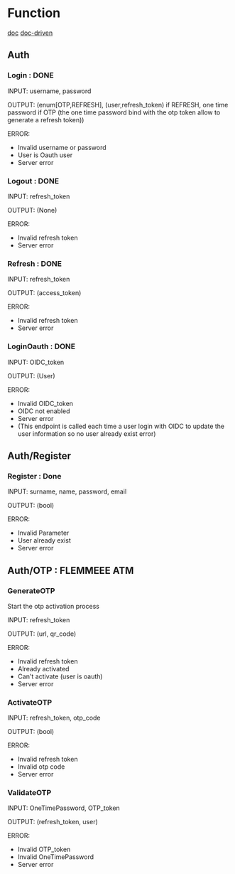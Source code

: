 # Function

[doc](https://towardsdev.com/hexagonal-architecture-in-rust-the-use-cases-7d5a88bd0a4)
[doc-driven](https://towardsdev.com/hexagonal-architecture-in-rust-driven-adapters-ab02ed335dc5)

## Auth

### Login : DONE

INPUT: username, password

OUTPUT: (enum[OTP,REFRESH], (user,refresh_token) if REFRESH, one time password if OTP (the one time password bind with the otp token allow to generate a refresh token))

ERROR:

- Invalid username or password
- User is Oauth user
- Server error

### Logout : DONE

INPUT: refresh_token

OUTPUT: (None)

ERROR:

- Invalid refresh token
- Server error

### Refresh : DONE

INPUT: refresh_token

OUTPUT: (access_token)

ERROR:

- Invalid refresh token
- Server error

### LoginOauth : DONE

INPUT: OIDC_token

OUTPUT: (User)

ERROR:

- Invalid OIDC_token
- OIDC not enabled
- Server error
- (This endpoint is called each time a user login with OIDC to update the user information so no user already exist error)

## Auth/Register

### Register : Done

INPUT: surname, name, password, email

OUTPUT: (bool)

ERROR:

- Invalid Parameter
- User already exist
- Server error

## Auth/OTP : FLEMMEEE ATM

### GenerateOTP

Start the otp activation process

INPUT: refresh_token

OUTPUT: (url, qr_code)

ERROR:

- Invalid refresh token
- Already activated
- Can't activate (user is oauth)
- Server error

### ActivateOTP

INPUT: refresh_token, otp_code

OUTPUT: (bool)

ERROR:

- Invalid refresh token
- Invalid otp code
- Server error

### ValidateOTP

INPUT: OneTimePassword, OTP_token

OUTPUT: (refresh_token, user)

ERROR:

- Invalid OTP_token
- Invalid OneTimePassword
- Server error
